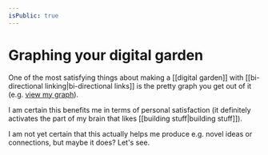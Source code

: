 ```yaml
---
isPublic: true
---
```


# Graphing your digital garden

One of the most satisfying things about making a [[digital garden]] with [[bi-directional linking|bi-directional links]] is the pretty graph you get out of it (e.g. [view my graph](https://richard.ng/graph)).

I am certain this benefits me in terms of personal satisfaction (it definitely activates the part of my brain that likes [[building stuff|building stuff]]).

I am not yet certain that this actually helps me produce e.g. novel ideas or connections, but maybe it does? Let's see.